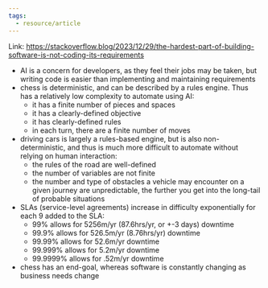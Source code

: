 ```yaml
---
tags:
  - resource/article
---
```


Link: https://stackoverflow.blog/2023/12/29/the-hardest-part-of-building-software-is-not-coding-its-requirements

- AI is a concern for developers, as they feel their jobs may be taken, but
  writing code is easier than implementing and maintaining requirements
- chess is deterministic, and can be described by a rules engine. Thus has a
  relatively low complexity to automate using AI:
  - it has a finite number of pieces and spaces
  - it has a clearly-defined objective
  - it has clearly-defined rules
  - in each turn, there are a finite number of moves
- driving cars is largely a rules-based engine, but is also non-deterministic,
  and thus is much more difficult to automate without relying on human interaction:
  - the rules of the road are well-defined
  - the number of variables are not finite
  - the number and type of obstacles a vehicle may encounter on a given journey
    are unpredictable, the further you get into the long-tail of probable
    situations
- SLAs (service-level agreements) increase in difficulty exponentially for each
  9 added to the SLA:
  - 99% allows for 5256m/yr (87.6hrs/yr, or +-3 days) downtime
  - 99.9% allows for 526.5m/yr (8.76hrs/yr) downtime
  - 99.99% allows for 52.6m/yr downtime
  - 99.999% allows for 5.2m/yr downtime
  - 99.9999% allows for .52m/yr downtime
- chess has an end-goal, whereas software is constantly changing as business
  needs change
